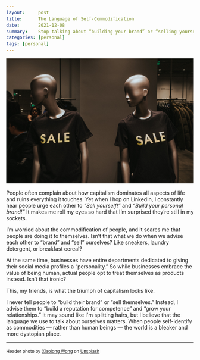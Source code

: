 ```yaml
---
layout:     post
title:      The Language of Self-Commodification
date:       2021-12-08
summary:    Stop talking about “building your brand” or “selling yourself.”
categories: [personal]
tags: [personal]
---
```



<img src = "/assets/images/xiaolong-wong-pdx1LH_TMJM-unsplash.jpg">


People often complain about how capitalism dominates all aspects of life and ruins everything it touches. Yet when I hop on LinkedIn, I constantly hear people urge each other to _“Sell yourself!”_ and _“Build your personal brand!”_ It makes me roll my eyes so hard that I’m surprised they’re still in my sockets.

I’m worried about the commodification of people, and it scares me that people are doing it to themselves. Isn’t that what we do when we advise each other to “brand” and “sell” ourselves? Like sneakers, laundry detergent, or breakfast cereal?

At the same time, businesses have entire departments dedicated to giving their social media profiles a “personality.” So while businesses embrace the value of being human, actual people opt to treat themselves as products instead. Isn’t that ironic?

This, my friends, is what the triumph of capitalism looks like.

I never tell people to “build their brand” or “sell themselves.” Instead, I advise them to “build a reputation for competence” and “grow your relationships.” It may sound like I'm splitting hairs, but I believe that the language we use to talk about ourselves matters. When people self-identify as commodities — rather than human beings — the world is a bleaker and more dystopian place.


---
<small>Header photo by <a href="https://unsplash.com/@runblue?utm_source=unsplash&utm_medium=referral&utm_content=creditCopyText">Xiaolong Wong</a> on <a href="https://unsplash.com/s/photos/for-sale?utm_source=unsplash&utm_medium=referral&utm_content=creditCopyText">Unsplash</a></small>
